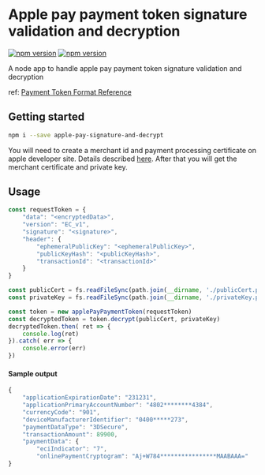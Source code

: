 # Apple pay payment token signature validation and decryption

[![npm version](https://img.shields.io/npm/dt/apple-pay-signature-and-decrypt.svg?style=flat-square)](https://img.shields.io/npm/dt/apple-pay-signature-and-decrypt.svg)
[![npm version](https://img.shields.io/npm/v/apple-pay-signature-and-decrypt.svg?style=flat-square)](https://www.npmjs.com/package/apple-pay-signature-and-decrypt)

A node app to handle apple pay payment token signature validation and decryption

ref: [Payment Token Format Reference](https://developer.apple.com/library/archive/documentation/PassKit/Reference/PaymentTokenJSON/PaymentTokenJSON.html)

## Getting started  
```sh
npm i --save apple-pay-signature-and-decrypt
```

You will need to create a merchant id and payment processing certificate on apple developer site. Details described [here](https://help.apple.com/developer-account/#/devb2e62b839?sub=dev103e030bb). After that you will get the merchant certificate and private key.


## Usage

```js
const requestToken = {
    "data": "<encryptedData>",
    "version": "EC_v1",
    "signature": "<signature>",
    "header": {
        "ephemeralPublicKey": "<ephemeralPublicKey>",
        "publicKeyHash": "<publicKeyHash>",
        "transactionId": "<transactionId>"
    }
}

const publicCert = fs.readFileSync(path.join(__dirname, './publicCert.pem'), 'utf8') // import your certificate file
const privateKey = fs.readFileSync(path.join(__dirname, './privateKey.pem'), 'utf8') // import your private key file

const token = new applePayPaymentToken(requestToken)
const decryptedToken = token.decrypt(publicCert, privateKey)
decryptedToken.then( ret => {
    console.log(ret)
}).catch( err => {
    console.error(err)
})
```

#### Sample output
```js
{
    "applicationExpirationDate": "231231",
    "applicationPrimaryAccountNumber": "4802********4384",
    "currencyCode": "901",
    "deviceManufacturerIdentifier": "0400*****273",
    "paymentDataType": "3DSecure",
    "transactionAmount": 89900,
    "paymentData": {
        "eciIndicator": "7",
        "onlinePaymentCryptogram": "Aj+W784****************MAABAAA="
}
```